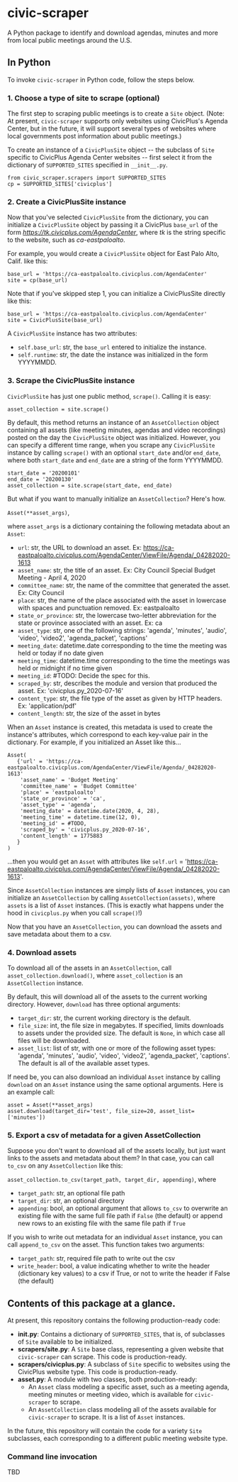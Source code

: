 # civic-scraper

A Python package to identify and download agendas, minutes and more from local public meetings around the U.S.

## In Python

To invoke `civic-scraper` in Python code, follow the steps below.

### 1. Choose a type of site to scrape (optional)

The first step to scraping public meetings is to create a `Site` object. (Note: At present, `civic-scraper` supports only websites using CivicPlus's Agenda Center, but in the future, it will support several types of websites where local governments post information about public meetings.)

To create an instance of a `CivicPlusSite` object -- the subclass of `Site` specific to CivicPlus Agenda Center websites -- first select it from the dictionary of `SUPPORTED_SITES` specified in `__init__.py`.

```
from civic_scraper.scrapers import SUPPORTED_SITES
cp = SUPPORTED_SITES['civicplus']
```

### 2. Create a CivicPlusSite instance

Now that you've selected `CivicPlusSite` from the dictionary, you can initialize a `CivicPlusSite` object by passing it a CivicPlus `base_url` of the form *https://tk.civicplus.com/AgendaCenter*, where *tk* is the string specific to the website, such as *ca-eastpaloalto*.

For example, you would create a `CivicPlusSite` object for East Palo Alto, Calif. like this:

```
base_url = 'https://ca-eastpaloalto.civicplus.com/AgendaCenter'
site = cp(base_url)
```

Note that if you've skipped step 1, you can initialize a CivicPlusSite directly like this:

```
base_url = 'https://ca-eastpaloalto.civicplus.com/AgendaCenter'
site = CivicPlusSite(base_url)
```

A `CivicPlusSite` instance has two attributes:

* `self.base_url`: str, the `base_url` entered to initialize the instance.
* `self.runtime`: str, the date the instance was initialized in the form YYYYMMDD.

### 3. Scrape the CivicPlusSite instance

`CivicPlusSite` has just one public method, `scrape()`. Calling it is easy:

`asset_collection = site.scrape()`

By default, this method returns an instance of an `AssetCollection` object containing all assets (like meeting minutes, agendas and video recordings) posted on the day the `CivicPlusSite` object was initialized. However, you can specify a different time range, when you scrape any `CivicPlusSite` instance by calling `scrape()` with an optional `start_date` and/or `end_date`, where both `start_date` and `end_date` are a string of the form YYYYMMDD.

```
start_date = '20200101'
end_date = '20200130'
asset_collection = site.scrape(start_date, end_date)
```

But what if you want to manually initialize an `AssetCollection`? Here's how.

`Asset(**asset_args)`,

where `asset_args` is a dictionary containing the following metadata about an `Asset`: 

* `url`: str, the URL to download an asset. Ex: https://ca-eastpaloalto.civicplus.com/AgendaCenter/ViewFile/Agenda/_04282020-1613
* `asset_name`: str, the title of an asset. Ex: City Council Special Budget Meeting - April 4, 2020
* `committee_name`: str, the name of the committee that generated the asset. Ex: City Council
* `place`: str, the name of the place associated with the asset in lowercase with spaces and punctuation removed. Ex: eastpaloalto
* `state_or_province`: str, the lowercase two-letter abbreviation for the state or province associated with an asset. Ex: ca
* `asset_type`: str, one of the following strings: 'agenda', 'minutes', 'audio', 'video', 'video2', 'agenda_packet', 'captions'
* `meeting_date`: datetime.date corresponding to the time the meeting was held or today if no date given
* `meeting_time`: datetime.time corresponding to the time the meetings was held or midnight if no time given
* `meeting_id`: #TODO: Decide the spec for this.
* `scraped_by`: str, describes the module and version that produced the asset. Ex: 'civicplus.py_2020-07-16'
* `content_type`: str, the file type of the asset as given by HTTP headers. Ex: 'application/pdf'
* `content_length`: str, the size of the asset in bytes

When an `Asset` instance is created, this metadata is used to create the instance's attributes, which correspond to each key-value pair in the dictionary. For example, if you initialized an Asset like this...

```
Asset(
   {'url' = 'https://ca-eastpaloalto.civicplus.com/AgendaCenter/ViewFile/Agenda/_04282020-1613'
    'asset_name' = 'Budget Meeting'
    'committee_name' = 'Budget Committee'
    'place' = 'eastpaloalto'
    'state_or_province' = 'ca',
    'asset_type' = 'agenda',
    'meeting_date' = datetime.date(2020, 4, 28),
    'meeting_time' = datetime.time(12, 0),
    'meeting_id' = #TODO,
    'scraped_by' = 'civicplus.py_2020-07-16',
    'content_length' = 1775883 
   }
)
```

...then you would get an `Asset` with attributes like `self.url` = 'https://ca-eastpaloalto.civicplus.com/AgendaCenter/ViewFile/Agenda/_04282020-1613'.

Since `AssetCollection` instances are simply lists of `Asset` instances, you can initialize an `AssetCollection` by calling `AssetCollection(assets)`, where `assets` is a list of `Asset` instances. (This is exactly what happens under the hood in `civicplus.py` when you call `scrape()`!)

Now that you have an `AssetCollection`, you can download the assets and save metadata about them to a csv.

### 4. Download assets

To download all of the assets in an `AssetCollection`, call `asset_collection.download()`, where `asset_collection` is an `AssetCollection` instance.

By default, this will download all of the assets to the current working directory. However, `download` has three optional arguments:

* `target_dir`: str, the current working directory is the default.
* `file_size`: int, the file size in megabytes. If specified, limits downloads to assets under the provided size. The default is `None`, in which case all files will be downloaded.
* `asset_list`: list of str, with one or more of the following asset types: 'agenda', 'minutes', 'audio', 'video', 'video2', 'agenda_packet', 'captions'. The default is all of the available asset types.

If need be, you can also download an individual `Asset` instance by calling `download` on an `Asset` instance using the same optional arguments. Here is an example call:

```
asset = Asset(**asset_args)
asset.download(target_dir='test', file_size=20, asset_list=['minutes'])
```

### 5. Export a csv of metadata for a given AssetCollection

Suppose you don't want to download all of the assets locally, but just want links to the assets and metadata about them? In that case, you can call `to_csv` on any `AssetCollection` like this:

`asset_collection.to_csv(target_path, target_dir, appending)`, where 

* `target_path`: str, an optional file path
* `target_dir`: str, an optional directory
* `appending`: bool, an optional argument that allows `to_csv` to overwrite an existing file with the same full file path if `False` (the default) or append new rows to an existing file with the same file path if `True`

If you wish to write out metadata for an individual `Asset` instance, you can call `append_to_csv` on the asset. This function takes two arguments:

* `target_path`: str,  required file path to write out the csv
* `write_header`: bool, a value indicating whether to write the header (dictionary key values) to a csv if True, or not to write the header if False (the default)
  
## Contents of this package at a glance.

At present, this repository contains the following production-ready code:

* **__init__.py**: Contains a dictionary of `SUPPORTED_SITES`, that is, of subclasses of `Site` available to be initialized.
* **scrapers/site.py**: A `Site` base class, representing a given website that `civic-scraper` can scrape. This code is production-ready.
* **scrapers/civicplus.py**: A subclass of `Site` specific to websites using the CivicPlus website type. This code is production-ready.
* **asset.py**: A module with two classes, both production-ready: 
  * An `Asset` class modeling a specific asset, such as a meeting agenda, meeting minutes or meeting video, which is available for `civic-scraper` to scrape.
  * An `AssetCollection` class modeling all of the assets available for `civic-scraper` to scrape. It is a list of `Asset` instances.

In the future, this repository will contain the code for a variety `Site` subclasses, each corresponding to a different public meeting website type.

### Command line invocation

TBD
